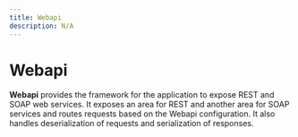 ```yaml
---
title: Webapi
description: N/A
---
```


# Webapi

**Webapi** provides the framework for the application to expose REST and SOAP web services. It exposes an area for REST
and another area for SOAP services and routes requests based on the Webapi configuration. It also handles
deserialization of requests and serialization of responses.
